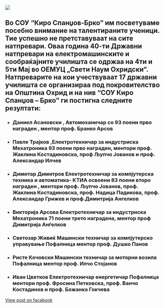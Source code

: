 ![](/News/10.jpg)

## Во СОУ “Киро Спанџов-Брко” им посветуваме посебно внимание на талентираните ученици. Тие успешно не претставуваат на сите натпревари. Оваа година 40-ти Државни натпревари на електромашинските и сообраќајните училишта се одржаа на 4ти и 5ти Мај во ОЕМУЦ „Свети Наум Охридски“. Натпреварите на кои учествуваат 17 државни училишта се организираа под покровителство на Општина Охрид и на нив “СОУ Киро Спанџов – Брко” ги постигна следните резултати: 

+ ### Даниел Асановски , Автомеханичар со  93 поени прво награден , ментор проф. Бранко Арсов
+ ### Павле Трајков ,Електротехничар за индустриска Мехатроника  93 поени прво награден, ментори проф. Жаклина Костадиновска, проф Љупчо Јованов и проф. Александар Илчев
+ ### Димитар Димитров Електротехничар за компјутерска техника и автоматика- КТИА освоени 83 поени второ награден , ментори проф. Љупчо Јованов, проф. Жаклина Костадиновска, проф. Надица Падикова,  проф. Александар Грижев и проф.Димитрија Ангелков 
+ ### Викторија Арсова Електротехничар за индустриска Мехатроника 71 поени трето наградена, ментор проф Димитрија Анѓелков
+ ### Светозар Живиќ  Машински техничар за компјутерско управување Пофалница ментор проф. Душко Панов
+ ### Ристе Кочовски  Машински техничар за моторни возила Пофалница  ментор проф. Илчо Стојанов
+ ### Иван Цветков Електротехничар енергетичар  Пофалница ментори проф. Фросина Петковска, проф. Ванчо Костадинов и проф. Божанка Гокчева

[View post on facebook](https://www.facebook.com/permalink.php?story_fbid=pfbid0uaQi3dU1cuZD8u4R8UEjYYBnS3Vd9xLhDLbUkTg6jKb2drr9PctPz2i46rfebLwLl&id=100009483255162)